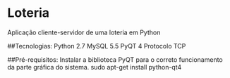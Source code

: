 # Loteria
Aplicação cliente-servidor de uma loteria em Python

##Tecnologias:
	Python 2.7
	MySQL 5.5
	PyQT 4
	Protocolo TCP

##Pré-requisitos:
	Instalar a biblioteca PyQT para o correto funcionamento da parte gráfica do sistema.
		sudo apt-get install python-qt4
